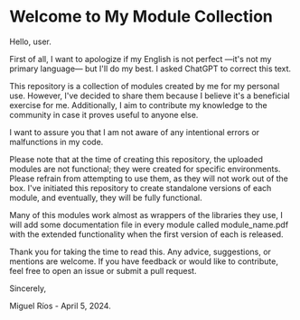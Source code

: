 # Welcome to My Module Collection

Hello, user.

First of all, I want to apologize if my English is not perfect —it's not my primary language— but I'll do my best. I asked ChatGPT to correct this text.

This repository is a collection of modules created by me for my personal use. However, I've decided to share them because I believe it's a beneficial exercise for me. Additionally, I aim to contribute my knowledge to the community in case it proves useful to anyone else.

I want to assure you that I am not aware of any intentional errors or malfunctions in my code.

Please note that at the time of creating this repository, the uploaded modules are not functional; they were created for specific environments. Please refrain from attempting to use them, as they will not work out of the box. I've initiated this repository to create standalone versions of each module, and eventually, they will be fully functional.

Many of this modules work almost as wrappers of the libraries they use, I will add some documentation file in every module called module_name.pdf with the extended functionality when the first version of each is released.

Thank you for taking the time to read this. Any advice, suggestions, or mentions are welcome. If you have feedback or would like to contribute, feel free to open an issue or submit a pull request.

Sincerely,

Miguel Ríos - April 5, 2024.
